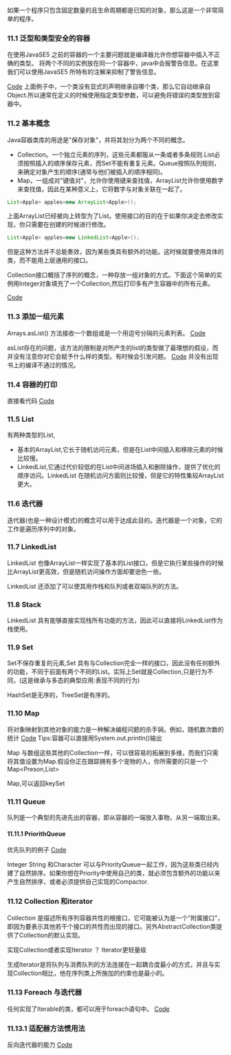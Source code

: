如果一个程序只包含固定数量的且生命周期都是已知的对象，那么这是一个非常简单的程序。
### 11.1 泛型和类型安全的容器
在使用JavaSE5 之前的容器的一个主要问题就是编译器允许你想容器中插入不正确的类型。
将两个不同的实例放在同一个容器中，java中会报警告信息。在这里我们可以使用JavaSE5 所特有的注解来抑制了警告信息。

[Code](../Code/ApplesAndOranges.java)
上面例子中，一个类没有显式的声明继承自哪个类，那么它自动继承自Object.所以通常在定义的时候使用<Apple>指定类型参数，可以避免将错误的类型放到容器中。

### 11.2 基本概念
Java容器类库的用途是"保存对象"，并将其划分为两个不同的概念。
* Collection。一个独立元素的序列，这些元素都服从一条或者多条规则.List必须按照插入的顺序保存元素，而Set不能有重复元素。Queue按照队列规则，来确定对象产生的顺序(通常与他们被插入的顺序相同)。
* Map，一组成对"键值对"，允许你使用键来查找值，ArrayList允许你使用数字来查找值，因此在某种意义上，它将数字与对象关联在一起了。


```java
List<Apple> apples=new ArrayList<Apple>();
```
上面ArrayList已经被向上转型为了List。使用接口的目的在于如果你决定去修改实现，你只需要在创建的时候进行修改。
```java
List<Apple> apples=new LinkedList<Apple>();
```
但是这种方法并不总能奏效，因为某些类具有额外的功能。这时候就要使用具体的类，而不能用上层通用的接口。

Collection接口概括了序列的概念，一种存放一组对象的方式。下面这个简单的实例用Integer对象填充了一个Collection,然后打印多有产生容器中的所有元素。

[Code](../Code/SimpleCollection.java)


### 11.3 添加一组元素
Arrays.asList() 方法接收一个数组或是一个用逗号分隔的元素列表。
[Code](../Code/AddingGroups.java)

asList存在的问题，该方法的限制是对所产生的list的类型做了最理想的假设，而并没有注意你对它会赋予什么样的类型。有时候会引发问题。
[Code](../AsListInference.java)
并没有出现书上的编译不通过的情况。

### 11.4 容器的打印
直接看代码
[Code](../PrintingContainers.java)

### 11.5 List
有两种类型的List,
* 基本的ArrayList,它长于随机访问元素，但是在List中间插入和移除元素的时候比较慢。
* LinkedList,它通过代价较低的在List中间进场插入和删除操作，提供了优化的顺序访问。LinkedList 在随机访问方面则比较慢，但是它的特性集较ArrayList更大。

### 11.6 迭代器
迭代器(也是一种设计模式)的概念可以用于达成此目的。迭代器是一个对象，它的工作是遍历序列中的对象。

### 11.7 LinkedList 
LinkedList 也像ArrayList一样实现了基本的List接口，但是它执行某些操作的时候比ArrayList更高效，但是随机访问操作方面却要逊色一些。

LinkedList 还添加了可以使其用作栈和队列或者双端队列的方法。

### 11.8 Stack
LinkedList 具有能够直接实现栈所有功能的方法，因此可以直接将LinkedList作为栈使用。

### 11.9 Set
Set不保存重复的元素,Set 具有与Collection完全一样的接口，因此没有任何额外的功能，不同于前面有两个不同的List。实际上Set就是Collection,只是行为不同，(这是继承与多态的典型应用:表现不同的行为)

HashSet是无序的，TreeSet是有序的。

### 11.10 Map
将对象映射到其他对象的能力是一种解决编程问题的杀手锏。例如，随机数次数的统计
[Code](../Code/Statistics.java)
Tips:容器可以直接用System.out.println()输出

Map 与数组这些其他的Collection一样，可以很容易的拓展到多维，而我们只需将其值设置为Map.假设你正在跟踪拥有多个宠物的人，你所需要的只是一个Map<Preson,List<Pet>>

Map,可以返回keySet

### 11.11 Queue
队列是一个典型的先进先出的容器，即从容器的一端放入事物，从另一端取出来。

#### 11.11.1 PriorithQueue 
优先队列的例子
[Code](../Code/PriorityQueueDemon.java)

Integer String 和Character 可以与PriorityQueue一起工作，因为这些类已经内建了自然排序。如果你想在Priority中使用自己的类，就必须包含额外的功能以来产生自然排序，或者必须提供自己实现的Compactor.

### 11.12 Collection 和iterator
Collection 是描述所有序列容器共性的根接口，它可能被认为是一个"附属接口"，即因为要表示其他若干个接口的共性而出现的接口。另外AbstractCollection类提供了Collection的默认实现。

实现Collection或者实现Iterator ？ Iterator更轻量级

生成Iterator是将队列与消费队列的方法连接在一起耦合度最小的方式，并且与实现Collection相比，他在序列类上所施加的约束也是最小的。

### 11.13 Foreach 与迭代器
任何实现了Iterable的类，都可以用于foreach语句中。
[Code](../Code/IterableClass.java)

### 11.13.1 适配器方法惯用法
反向迭代器的能力
[Code](../Code/AdaptorMethodIdiom.java)
